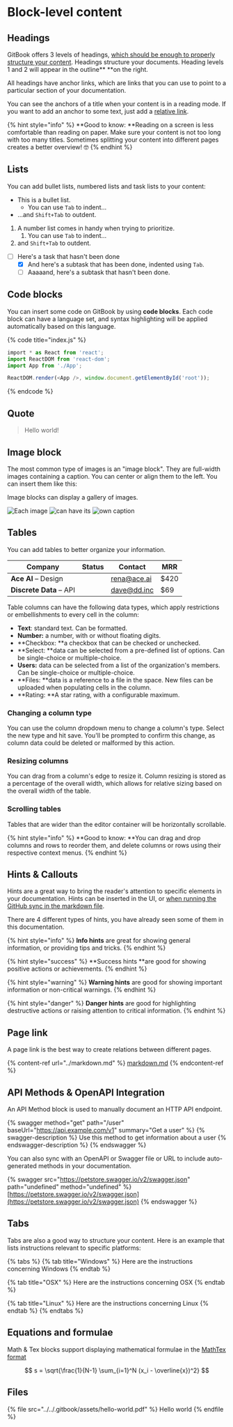# Block-level content

## Headings <a href="headings" id="headings"></a>

GitBook offers 3 levels of headings, [which should be enough to properly structure your content](https://practicaltypography.com/headings.html). Headings structure your documents. Heading levels 1 and 2 will appear in the outline** **on the right.

All headings have anchor links, which are links that you can use to point to a particular section of your documentation.

You can see the anchors of a title when your content is in a reading mode. If you want to add an anchor to some text, just add a [relative link](../rich-text.md#relative-links).

{% hint style="info" %}
**Good to know: **Reading on a screen is less comfortable than reading on paper. Make sure your content is not too long with too many titles. Sometimes splitting your content into different pages creates a better overview! 🤓
{% endhint %}

## Lists <a href="lists" id="lists"></a>

You can add bullet lists, numbered lists and task lists to your content:‌

* This is a bullet list.
  * You can use `Tab` to indent…
* …and `Shift+Tab` to outdent.

1. A number list comes in handy when trying to prioritize. 
   1. You can use `Tab` to indent…
2. and `Shift+Tab` to outdent.

* [ ] Here's a task that hasn't been done
  * [x] And here's a subtask that has been done, indented using `Tab`.
  * [ ] Aaaaand, here's a subtask that hasn't been done.

## Code blocks <a href="code-blocks" id="code-blocks"></a>

You can insert some code on GitBook by using **code blocks**. Each code block can have a language set, and syntax highlighting will be applied automatically based on this language.

{% code title="index.js" %}
```javascript
‌import * as React from 'react';
import ReactDOM from 'react-dom';
import App from './App';

ReactDOM.render(<App />, window.document.getElementById('root'));
```
{% endcode %}

## Quote <a href="quote" id="quote"></a>

> Hello world!

## Image block <a href="quote" id="quote"></a>

The most common type of images is an "image block". They are full-width images containing a caption. You can center or align them to the left. You can insert them like this:

Image blocks can display a gallery of images.

![Each image](https://images.unsplash.com/photo-1544716278-ca5e3f4abd8c?crop=entropy\&cs=srgb\&fm=jpg\&ixid=MnwxOTcwMjR8MHwxfHNlYXJjaHw1fHxib29rfGVufDB8fHx8MTYyODc1MTk5MA\&ixlib=rb-1.2.1\&q=85) ![can have its](https://images.unsplash.com/photo-1589998059171-988d887df646?crop=entropy\&cs=srgb\&fm=jpg\&ixid=MnwxOTcwMjR8MHwxfHNlYXJjaHw5fHxib29rfGVufDB8fHx8MTYyODc1MTk5MA\&ixlib=rb-1.2.1\&q=85) ![own caption](https://images.unsplash.com/photo-1524995997946-a1c2e315a42f?crop=entropy\&cs=srgb\&fm=jpg\&ixid=MnwxOTcwMjR8MHwxfHNlYXJjaHw2fHxib29rc3xlbnwwfHx8fDE2Mjg3NTIwNzY\&ixlib=rb-1.2.1\&q=85)

## Tables <a href="tables" id="tables"></a>

You can add tables to better organize your information.

<table><thead><tr><th>Company</th><th data-type="select">Status</th><th>Contact</th><th>MRR</th></tr></thead><tbody><tr><td><strong>Ace AI</strong> – Design</td><td></td><td><a href="mailto:noreply@gitbook.com">rena@ace.ai</a></td><td>$420</td></tr><tr><td><strong>Discrete Data</strong> – API</td><td></td><td><a href="mailto:noreply@gitbook.com">dave@dd.inc</a></td><td>$69</td></tr></tbody></table>

Table columns can have the following data types, which apply restrictions or embellishments to every cell in the column:

* **Text**: standard text. Can be formatted.
* **Number:** a number, with or without floating digits.
* **Checkbox: **a checkbox that can be checked or unchecked.
* **Select: **data can be selected from a pre-defined list of options. Can be single-choice or multiple-choice.
* **Users:** data can be selected from a list of the organization's members. Can be single-choice or multiple-choice.
* **Files: **data is a reference to a file in the space. New files can be uploaded when populating cells in the column.
* **Rating: **A star rating, with a configurable maximum.

### Changing a column type

You can use the column dropdown menu to change a column's type. Select the new type and hit save. You'll be prompted to confirm this change, as column data could be deleted or malformed by this action.

### Resizing columns

You can drag from a column's edge to resize it. Column resizing is stored as a percentage of the overall width, which allows for relative sizing based on the overall width of the table.

### Scrolling tables

Tables that are wider than the editor container will be horizontally scrollable.

{% hint style="info" %}
**Good to know: **You can drag and drop columns and rows to reorder them, and delete columns or rows using their respective context menus.
{% endhint %}

## Hints & Callouts <a href="hints-and-callouts" id="hints-and-callouts"></a>

Hints are a great way to bring the reader's attention to specific elements in your documentation. Hints can be inserted in the UI, or [when running the GitHub sync in the markdown file](../markdown.md#hints-and-callouts).‌

There are 4 different types of hints, you have already seen some of them in this documentation.

{% hint style="info" %}
**Info hints** are great for showing general information, or providing tips and tricks.
{% endhint %}

{% hint style="success" %}
**Success hints **are good for showing positive actions or achievements.
{% endhint %}

{% hint style="warning" %}
**Warning hints** are good for showing important information or non-critical warnings.
{% endhint %}

{% hint style="danger" %}
**Danger hints** are good for highlighting destructive actions or raising attention to critical information.
{% endhint %}

## Page link <a href="page-link" id="page-link"></a>

A page link is the best way to create relations between different pages.

{% content-ref url="../markdown.md" %}
[markdown.md](../markdown.md)
{% endcontent-ref %}

## API Methods & OpenAPI Integration <a href="api-methods" id="api-methods"></a>

An API Method block is used to manually document an HTTP API endpoint.

{% swagger method="get" path="/user" baseUrl="https://api.example.com/v1" summary="Get a user" %}
{% swagger-description %}
Use this method to get information about a user
{% endswagger-description %}
{% endswagger %}

You can also sync with an OpenAPI or Swagger file or URL to include auto-generated methods in your documentation.

{% swagger src="https://petstore.swagger.io/v2/swagger.json" path="undefined" method="undefined" %}
[https://petstore.swagger.io/v2/swagger.json](https://petstore.swagger.io/v2/swagger.json)
{% endswagger %}

## Tabs

Tabs are also a good way to structure your content. Here is an example that lists instructions relevant to specific platforms:

{% tabs %}
{% tab title="Windows" %}
Here are the instructions concerning Windows
{% endtab %}

{% tab title="OSX" %}
Here are the instructions concerning OSX
{% endtab %}

{% tab title="Linux" %}
Here are the instructions concerning Linux
{% endtab %}
{% endtabs %}

## Equations and formulae

Math & Tex blocks support displaying mathematical formulae in the [MathTex format](https://katex.org)

$$
s = \sqrt{\frac{1}{N-1} \sum_{i=1}^N (x_i - \overline{x})^2}
$$

## Files

{% file src="../../.gitbook/assets/hello-world.pdf" %}
Hello world
{% endfile %}
